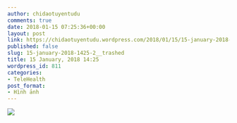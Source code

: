 ```yaml
---
author: chidaotuyentudu
comments: true
date: 2018-01-15 07:25:36+00:00
layout: post
link: https://chidaotuyentudu.wordpress.com/2018/01/15/15-january-2018-1425-2__trashed/
published: false
slug: 15-january-2018-1425-2__trashed
title: 15 January, 2018 14:25
wordpress_id: 811
categories:
- TeleHealth
post_format:
- Hình ảnh
---
```


[![](https://chidaotuyentudu.files.wordpress.com/2018/01/image-0-02-06-136cff47cffdbfa8e105ef4cfb3887baf40ac5be57a1784d94c7d3d7372296ff-v.jpg)](http://chidaotuyentudu.files.wordpress.com/2018/01/image-0-02-06-136cff47cffdbfa8e105ef4cfb3887baf40ac5be57a1784d94c7d3d7372296ff-v.jpg)

